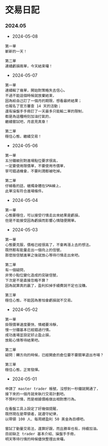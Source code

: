 # 交易日記

### 2024.05
- 2024-05-08
```
第一單
嶄新的一天！

第二單
連續虧損兩單，今天結束囉！
```

- 2024-05-07
```
第一單
連續輸了幾單，開始對策略失去信心。
不過不能這個時候就放棄結束，
因為給自己訂了一個月的期限，想看最終結果；
也報名了官方審查 14 天的活動；
還有操盤手手冊訂了一天最多只能輸二單的限制，
都是為這種時刻加油打氣的，
繼續嘗試吧，月底見真章！

第二單
穩住心態，繼續交易！
```

- 2024-05-06
```
第一單
五分鐘級別對進場點位要求很高，
一定要使用限價單，不要使用市價單，
寧可錯過機會，不要利潤都被吃掉。

第二單
仔細看的話，蠟燭身體在SMA線上，
此單沒有符合進場條件。
```

- 2024-05-04
```
第一單
心態要穩住，可以接受行情走出來結果是虧損，
但是不能接受因為虧損而影響心情隨便開單。
```

- 2024-05-03
```
第一單
心態要克服，價格已經很高了，不會再漲上去的想法。
既然都有能量走出一個向上的信號，
那麼按信號進單之後就放心等待行情走出來吧。

第二單
有一個疑問，
非常小點位變化造成的突破信號，
下次是不是直接忽略不算？
因為就算真的贏了，盈利扣掉手續費說不定也沒賺。

第三單
穩住心態，不能因為害怕會虧損就不交易。
```

- 2024-05-02
```
第一單
掛限價單速度要快、情緒要冷靜，
慢一分鐘基本已經錯過行情。
成功進場並設定好止盈止損，
放鬆心情等待結果吧。

第二單
疑問：轉方向的時候，已經開倉的倉位要不要關單退出市場？

第三單
穩住心態，正常發揮。
```

- 2024-05-01
```
申請了 master trader 帳號，沒想到一秒鐘就開通了，
接下來的一個月就來執行交易計劃吧。
不預判行情，而是根據價格做出相對應行為。

在看盤工具上設定了好幾個提醒，
既然現在是帶領者，就遵守紀律，
以帶領 100 人、每周總盈利 50 美金為目標吧。

嘗試了動量交易法，還算好跟，而且勝率也有，持續加油。
目前缺乏 trader 基本介紹、操盤手手冊，
明天等待行情的時候儘快整理出來囉。
```

